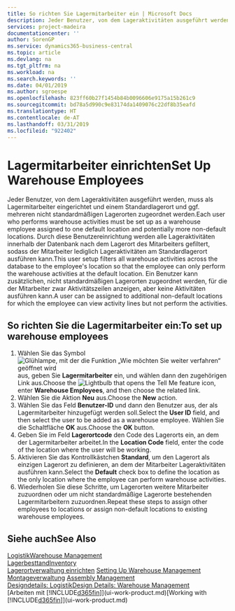 ```yaml
---
title: So richten Sie Lagermitarbeiter ein | Microsoft Docs
description: Jeder Benutzer, von dem Lageraktivitäten ausgeführt werden, muss als Lagermitarbeiter eingerichtet und einem Standardlagerort und ggf. mehreren nicht standardmäßigen Lagerorten zugeordnet werden.
services: project-madeira
documentationcenter: ''
author: SorenGP
ms.service: dynamics365-business-central
ms.topic: article
ms.devlang: na
ms.tgt_pltfrm: na
ms.workload: na
ms.search.keywords: ''
ms.date: 04/01/2019
ms.author: sgroespe
ms.openlocfilehash: 823ff60b27f1454b84b0096606e9175a15b261c9
ms.sourcegitcommit: bd78a5d990c9e83174da1409076c22df8b35eafd
ms.translationtype: HT
ms.contentlocale: de-AT
ms.lasthandoff: 03/31/2019
ms.locfileid: "922402"
---
```

# <a name="set-up-warehouse-employees"></a><span data-ttu-id="92d06-103">Lagermitarbeiter einrichten</span><span class="sxs-lookup"><span data-stu-id="92d06-103">Set Up Warehouse Employees</span></span>
<span data-ttu-id="92d06-104">Jeder Benutzer, von dem Lageraktivitäten ausgeführt werden, muss als Lagermitarbeiter eingerichtet und einem Standardlagerort und ggf. mehreren nicht standardmäßigen Lagerorten zugeordnet werden.</span><span class="sxs-lookup"><span data-stu-id="92d06-104">Each user who performs warehouse activities must be set up as a warehouse employee assigned to one default location and potentially more non-default locations.</span></span> <span data-ttu-id="92d06-105">Durch diese Benutzereinrichtung werden alle Lageraktivitäten innerhalb der Datenbank nach dem Lagerort des Mitarbeiters gefiltert, sodass der Mitarbeiter lediglich Lageraktivitäten am Standardlagerort ausführen kann.</span><span class="sxs-lookup"><span data-stu-id="92d06-105">This user setup filters all warehouse activities across the database to the employee's location so that the employee can only perform the warehouse activities at the default location.</span></span> <span data-ttu-id="92d06-106">Ein Benutzer kann zusätzlichen, nicht standardmäßigen Lagerorten zugeordnet werden, für die der Mitarbeiter zwar Aktivitätszeilen anzeigen, aber keine Aktivitäten ausführen kann.</span><span class="sxs-lookup"><span data-stu-id="92d06-106">A user can be assigned to additional non-default locations for which the employee can view activity lines but not perform the activities.</span></span>

## <a name="to-set-up-warehouse-employees"></a><span data-ttu-id="92d06-107">So richten Sie die Lagermitarbeiter ein:</span><span class="sxs-lookup"><span data-stu-id="92d06-107">To set up warehouse employees</span></span>  
1.  <span data-ttu-id="92d06-108">Wählen Sie das Symbol ![Glühlampe, mit der die Funktion „Wie möchten Sie weiter verfahren“ geöffnet wird](media/ui-search/search_small.png "Wie möchten Sie weiter verfahren?") aus, geben Sie **Lagermitarbeiter** ein, und wählen dann den zugehörigen Link aus.</span><span class="sxs-lookup"><span data-stu-id="92d06-108">Choose the ![Lightbulb that opens the Tell Me feature](media/ui-search/search_small.png "Tell me what you want to do") icon, enter **Warehouse Employees**, and then choose the related link.</span></span>  
2. <span data-ttu-id="92d06-109">Wählen Sie die Aktion **Neu** aus.</span><span class="sxs-lookup"><span data-stu-id="92d06-109">Choose the **New** action.</span></span>  
3. <span data-ttu-id="92d06-110">Wählen Sie das Feld **Benutzer-ID** und dann den Benutzer aus, der als Lagermitarbeiter hinzugefügt werden soll.</span><span class="sxs-lookup"><span data-stu-id="92d06-110">Select the **User ID** field, and then select the user to be added as a warehouse employee.</span></span> <span data-ttu-id="92d06-111">Wählen Sie die Schaltfläche **OK** aus.</span><span class="sxs-lookup"><span data-stu-id="92d06-111">Choose the **OK** button.</span></span>  
6.  <span data-ttu-id="92d06-112">Geben Sie im Feld **Lagerortcode** den Code des Lagerorts ein, an dem der Lagermitarbeiter arbeitet.</span><span class="sxs-lookup"><span data-stu-id="92d06-112">In the **Location Code** field, enter the code of the location where the user will be working.</span></span>  
7.  <span data-ttu-id="92d06-113">Aktivieren Sie das Kontrollkästchen **Standard**, um den Lagerort als einzigen Lagerort zu definieren, an dem der Mitarbeiter Lageraktivitäten ausführen kann.</span><span class="sxs-lookup"><span data-stu-id="92d06-113">Select the **Default** check box to define the location as the only location where the employee can perform warehouse activities.</span></span>  
8.  <span data-ttu-id="92d06-114">Wiederholen Sie diese Schritte, um Lagerorten weitere Mitarbeiter zuzuordnen oder um nicht standardmäßige Lagerorte bestehenden Lagermitarbeitern zuzuordnen.</span><span class="sxs-lookup"><span data-stu-id="92d06-114">Repeat these steps to assign other employees to locations or assign non-default locations to existing warehouse employees.</span></span>  

## <a name="see-also"></a><span data-ttu-id="92d06-115">Siehe auch</span><span class="sxs-lookup"><span data-stu-id="92d06-115">See Also</span></span>  
[<span data-ttu-id="92d06-116">Logistik</span><span class="sxs-lookup"><span data-stu-id="92d06-116">Warehouse Management</span></span>](warehouse-manage-warehouse.md)  
[<span data-ttu-id="92d06-117">Lagerbesttand</span><span class="sxs-lookup"><span data-stu-id="92d06-117">Inventory</span></span>](inventory-manage-inventory.md)  
<span data-ttu-id="92d06-118">[Lagerortverwaltung einrichten](warehouse-setup-warehouse.md)   </span><span class="sxs-lookup"><span data-stu-id="92d06-118">[Setting Up Warehouse Management](warehouse-setup-warehouse.md)   </span></span>  
<span data-ttu-id="92d06-119">[Montageverwaltung](assembly-assemble-items.md)  </span><span class="sxs-lookup"><span data-stu-id="92d06-119">[Assembly Management](assembly-assemble-items.md)  </span></span>  
[<span data-ttu-id="92d06-120">Designdetails: Logistik</span><span class="sxs-lookup"><span data-stu-id="92d06-120">Design Details: Warehouse Management</span></span>](design-details-warehouse-management.md)  
<span data-ttu-id="92d06-121">[Arbeiten mit [!INCLUDE[d365fin](includes/d365fin_md.md)]](ui-work-product.md)</span><span class="sxs-lookup"><span data-stu-id="92d06-121">[Working with [!INCLUDE[d365fin](includes/d365fin_md.md)]](ui-work-product.md)</span></span>  
